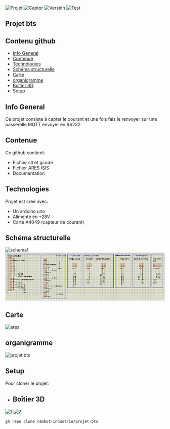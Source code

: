 ![Projet](https://img.shields.io/badge/Projet-2023-brightgreen)
![Captor](https://img.shields.io/badge/Captor-ASC724-orange)
![Version](https://img.shields.io/badge/Version-V1-green)
![Test](https://forthebadge.com/images/badges/made-with-c-plus-plus.svg)
## Projet bts
## Contenu github
* [Info General](#Info-General)
* [Contenue](#Contenue)
* [Technologies](#technologies)
* [Schéma structurelle](#Schéma-structurelle)
* [Carte](#Carte)
* [organigramme](#organigramme)
* [Boîtier 3D](#Boîtier-3D)
* [Setup](#setup)

## Info General
Ce projet consiste à capter le courant et une fois fais le renvoyer sur une passerelle MQTT envoyer en RS232.

## Contenue
Ce github contient:
* Fichier stl et gcode
* Fichier ARES ISIS
* Documentation
	
## Technologies
Projet est crée avec:
* Un arduino uno
* Alimenté en +28V
* Carte A4049 (capteur de courant)

## Schéma structurelle

![schema1](https://user-images.githubusercontent.com/58986671/233845691-04cf3b82-d1df-4d34-a17b-ff8a3bd63d04.jpg)
![schema2](./DOC/schema/Schema-structurelle/schema2.jpg)

## Carte
![ares](https://user-images.githubusercontent.com/58986671/233854534-c1119fd2-fb7a-4048-bc60-899bfb3ec781.PNG)

## organigramme
![projet bts](https://user-images.githubusercontent.com/58986671/233867285-5e28a3ba-8cb3-4fd2-9245-17f7e68f04d2.png)

## Setup
Pour cloner le projet:

* ## Boîtier 3D

![1](https://user-images.githubusercontent.com/58986671/236392536-2d7a6b8f-0280-4786-b970-fa7e94bc6be2.png)
![2](https://user-images.githubusercontent.com/58986671/236392549-3fc2088b-e647-444d-94a5-8693ed8d1d95.png)

```
gh repo clone rembot-industrie/projet-bts
```
